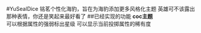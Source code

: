 #YuSealDice
铭茗个性化海豹，旨在为海豹添加更多风格化主题
英雄可不该露出那种表情，你还是笑起来最好看了
##已经实现的功能
**coc主题**<br>
可以根据属性的强弱标出星级 可以显示当前投掷属性的稀有度